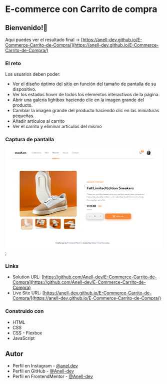 # E-commerce con Carrito de compra

## Bienvenido!👋

Aqui puedes ver el resultado final -> [https://anell-dev.github.io/E-Commerce-Carrito-de-Compra/](https://anell-dev.github.io/E-Commerce-Carrito-de-Compra/)

### El reto

Los usuarios deben poder:

- Ver el diseño óptimo del sitio en función del tamaño de pantalla de su dispositivo.
- Ver los estados hover de todos los elementos interactivos de la página.
- Abrir una galería lightbox haciendo clic en la imagen grande del producto.
- Cambiar la imagen grande del producto haciendo clic en las miniaturas pequeñas.
- Añadir artículos al carrito
- Ver el carrito y eliminar artículos del mismo

### Captura de pantalla

![](./images/captur%20resultado.png);

### Links

- Solution URL: [https://github.com/Anell-dev/E-Commerce-Carrito-de-Compra](https://github.com/Anell-dev/E-Commerce-Carrito-de-Compra)
- Live Site URL: [https://anell-dev.github.io/E-Commerce-Carrito-de-Compra/](https://anell-dev.github.io/E-Commerce-Carrito-de-Compra/)

### Construido con

- HTML
- CSS
- CSS - Flexbox
- JavaScript

## Autor

- Perfil en Instagram - [@anel.dev](https://www.instagram.com/anel.dev/)
- Perfil en GitHub - [@Anell-dev](https://github.com/Anell-dev)
- Perfil en FrontendMentor - [@Anell-dev](https://www.frontendmentor.io/profile/Anell-dev)
